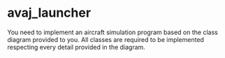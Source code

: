 # avaj_launcher
You need to implement an aircraft simulation program based on the class diagram provided to you. All classes are required to be implemented respecting every detail provided in the diagram.
